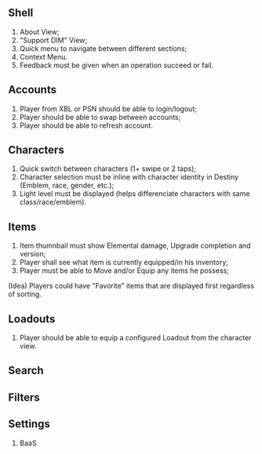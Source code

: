 ## Shell

1. About View;
2. "Support DIM" View;
3. Quick menu to navigate between different sections;
4. Context Menu.
5. Feedback must be given when an operation succeed or fail.

## Accounts

1. Player from XBL or PSN should be able to login/logout;
1. Player should be able to swap between accounts;
2. Player should be able to refresh account.

## Characters

1. Quick switch between characters (1+ swipe or 2 taps);
2. Character selection must be inline with character identity in Destiny (Emblem, race, gender, etc.);
3. Light level must be displayed (helps differenciate characters with same class/race/emblem).

## Items

1. Item thumnbail must show Elemental damage, Upgrade completion and version;
2. Player shall see what item is currently equipped/in his inventory;
3. Player must be able to Move and/or Equip any items he possess;

(Idea) Players could have "Favorite" items that are displayed first regardless of sorting.

## Loadouts

1. Player should be able to equip a configured Loadout from the character view.

## Search

## Filters

## Settings

1. BaaS